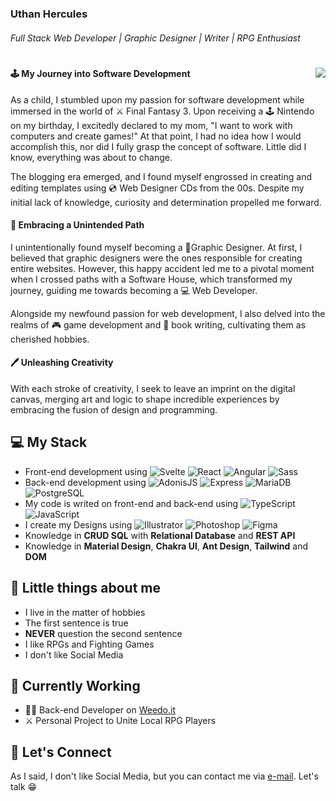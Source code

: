 #

### Uthan Hercules
###### Full Stack Web Developer | Graphic Designer | Writer | RPG Enthusiast

#

<img src="https://64.media.tumblr.com/8e2d882c28bbad6a44b54bcdf61d9fb1/c401a0de5d798a20-48/s400x600/8b767a220c0bc867b1be3591d27c0cf67caaddab.gifv" align="right" />

#### 🕹️ My Journey into Software Development

As a child, I stumbled upon my passion for software development while immersed in the world of ⚔️ Final Fantasy 3. Upon receiving a 🕹️ Nintendo on my birthday, I excitedly declared to my mom, "I want to work with computers and create games!" At that point, I had no idea how I would accomplish this, nor did I fully grasp the concept of software. Little did I know, everything was about to change.

The blogging era emerged, and I found myself engrossed in creating and editing templates using 💿 Web Designer CDs from the 00s. Despite my initial lack of knowledge, curiosity and determination propelled me forward.

#### 🎨 Embracing a Unintended Path

I unintentionally found myself becoming a 🎨Graphic Designer. At first, I believed that graphic designers were the ones responsible for creating entire websites. However, this happy accident led me to a pivotal moment when I crossed paths with a Software House, which transformed my journey, guiding me towards becoming a 💻 Web Developer.

Alongside my newfound passion for web development, I also delved into the realms of 🎮 game development and 📝 book writing, cultivating them as cherished hobbies.

#### 🖊️ Unleashing Creativity

With each stroke of creativity, I seek to leave an imprint on the digital canvas, merging art and logic to shape incredible experiences by embracing the fusion of design and programming.
  
## 💻 My Stack

-   Front-end development using ![Svelte](https://img.shields.io/badge/Svelte-ff3e00?logo=svelte&logoColor=white) ![React](https://img.shields.io/badge/React-61dafb?logo=react&logoColor=white) ![Angular](https://img.shields.io/badge/Angular-DD0031?logo=angular&logoColor=white) ![Sass](https://img.shields.io/badge/Sass-cc6699?logo=sass&logoColor=white)
-   Back-end development using ![AdonisJS](https://img.shields.io/badge/AdonisJS-220052?logo=adonisjs&logoColor=white) ![Express](https://img.shields.io/badge/Express-000000?logo=express&logoColor=white) ![MariaDB](https://img.shields.io/badge/MariaDB-003545?logo=mariadb&logoColor=white) ![PostgreSQL](https://img.shields.io/badge/PostgreSQL-336791?logo=postgresql&logoColor=white)
-   My code is writed on front-end and back-end using ![TypeScript](https://img.shields.io/badge/TypeScript-007acc?logo=typescript&logoColor=white) ![JavaScript](https://img.shields.io/badge/JavaScript-f7df1e?logo=javascript&logoColor=black)
-   I create my Designs using ![Illustrator](https://img.shields.io/badge/Illustrator-ff9a00?logo=adobeillustrator&logoColor=white) ![Photoshop](https://img.shields.io/badge/Photoshop-31a8ff?logo=adobephotoshop&logoColor=white) ![Figma](https://img.shields.io/badge/Figma-f24e1e?logo=figma&logoColor=white)
-   Knowledge in **CRUD SQL** with **Relational Database** and **REST API**
-   Knowledge in **Material Design**, **Chakra UI**, **Ant Design**, **Tailwind** and **DOM**

## 🤖 Little things about me

-   I live in the matter of hobbies
-   The first sentence is true
-   **NEVER** question the second sentence
-   I like RPGs and Fighting Games
-   I don't like Social Media

## 💼 Currently Working
- 👨‍💻 Back-end Developer on [Weedo.it](http://weedo.it/)
- ⚔️ Personal Project to Unite Local RPG Players

## 📡 Let's Connect

As I said, I don't like Social Media, but you can contact me via [e-mail](mailto:uthanh@protonmail.com). Let's talk 😁
